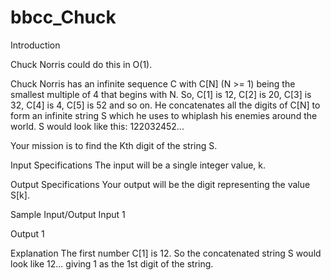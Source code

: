 # bbcc_Chuck

Introduction

Chuck Norris could do this in O(1).

Chuck Norris has an infinite sequence C with C[N] (N >= 1) being the smallest multiple of 4 that
begins with N. So, C[1] is 12, C[2] is 20, C[3] is 32, C[4] is 4, C[5] is 52 and so on. He concatenates all
the digits of C[N] to form an infinite string S which he uses to whiplash his enemies around the world. S
would look like this: 122032452...

Your mission is to find the Kth digit of the string S.

Input Specifications
The input will be a single integer value, k.

Output Specifications
Your output will be the digit representing the value S[k].

Sample Input/Output
Input
1

Output
1

Explanation
The first number C[1] is 12. So the concatenated string S would look like 12... giving 1 as the 1st digit of
the string.
